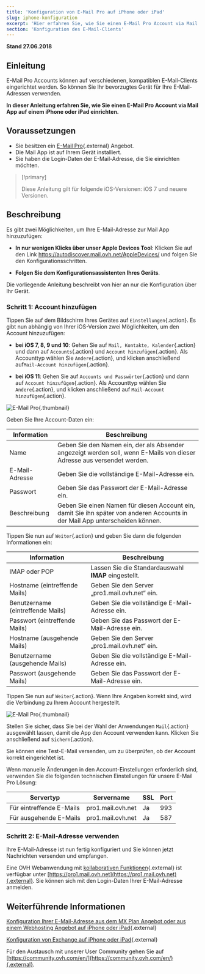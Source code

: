 ```yaml
---
title: 'Konfiguration von E-Mail Pro auf iPhone oder iPad'
slug: iphone-konfiguration
excerpt: 'Hier erfahren Sie, wie Sie einen E-Mail Pro Account via Mail App auf einem iPhone oder iPad einrichten.'
section: 'Konfiguration des E-Mail-Clients'
---
```


**Stand 27.06.2018**

## Einleitung

E-Mail Pro Accounts können auf verschiedenen, kompatiblen E-Mail-Clients eingerichtet werden. So können Sie Ihr bevorzugtes Gerät für Ihre E-Mail-Adressen verwenden.

**In dieser Anleitung erfahren Sie, wie Sie einen E-Mail Pro Account via Mail App auf einem iPhone oder iPad einrichten.**

## Voraussetzungen

- Sie besitzen ein [E-Mail Pro](https://www.ovh.de/emails/email-pro/){.external} Angebot.
- Die Mail App ist auf Ihrem Gerät installiert.
- Sie haben die Login-Daten der E-Mail-Adresse, die Sie einrichten möchten.

> [!primary]
>
> Diese Anleitung gilt für folgende iOS-Versionen: iOS 7 und neuere Versionen.
>

## Beschreibung

Es gibt zwei Möglichkeiten, um Ihre E-Mail-Adresse zur Mail App hinzuzufügen:

- **In nur wenigen Klicks über unser Apple Devices Tool**: Klicken Sie auf den Link <https://autodiscover.mail.ovh.net/AppleDevices/> und folgen Sie den Konfigurationsschritten.

- **Folgen Sie dem Konfigurationsassistenten Ihres Geräts**.

Die vorliegende Anleitung beschreibt von hier an nur die Konfiguration über Ihr Gerät.


### Schritt 1: Account hinzufügen

Tippen Sie auf dem Bildschirm Ihres Gerätes auf `Einstellungen`{.action}. Es gibt nun abhängig von Ihrer iOS-Version zwei Möglichkeiten, um den Account hinzuzufügen:

- **bei iOS 7, 8, 9 und 10**: Gehen Sie auf `Mail, Kontakte, Kalender`{.action} und dann auf `Accounts`{.action} und `Account hinzufügen`{.action}. Als Accounttyp wählen Sie `Andere`{.action}, und klicken anschließend auf`Mail-Account hinzufügen`{.action}.

- **bei iOS 11**: Gehen Sie auf `Accounts und Passwörter`{.action} und dann auf `Account hinzufügen`{.action}. Als Accounttyp wählen Sie `Andere`{.action}, und klicken anschließend auf `Mail-Account hinzufügen`{.action}.

![E-Mail Pro](images/configuration-mail-ios-step1.png){.thumbnail}

Geben Sie Ihre Account-Daten ein:

|Information|Beschreibung|
|---|---|
|Name|Geben Sie den Namen ein, der als Absender angezeigt werden soll, wenn E-Mails von dieser Adresse aus versendet werden.|
|E-Mail-Adresse|Geben Sie die vollständige E-Mail-Adresse ein.|
|Passwort|Geben Sie das Passwort der E-Mail-Adresse ein.|
|Beschreibung|Geben Sie einen Namen für diesen Account ein, damit Sie ihn später von anderen Accounts in der Mail App unterscheiden können.|

Tippen Sie nun auf `Weiter`{.action} und geben Sie dann die folgenden Informationen ein:

|Information|Beschreibung|
|---|---|
|IMAP oder POP|Lassen Sie die Standardauswahl **IMAP** eingestellt.|
|Hostname (eintreffende Mails)|Geben Sie den Server „pro1.mail.ovh.net“ ein.|
|Benutzername (eintreffende Mails)|Geben Sie die vollständige E-Mail-Adresse ein.|
|Passwort (eintreffende Mails)|Geben Sie das Passwort der E-Mail-Adresse ein.|  
|Hostname (ausgehende Mails)|Geben Sie den Server „pro1.mail.ovh.net“ ein.|
|Benutzername (ausgehende Mails)|Geben Sie die vollständige E-Mail-Adresse ein.|
|Passwort (ausgehende Mails)|Geben Sie das Passwort der E-Mail-Adresse ein.|

Tippen Sie nun auf `Weiter`{.action}. Wenn Ihre Angaben korrekt sind, wird die Verbindung zu Ihrem Account hergestellt.

![E-Mail Pro](images/configuration-mail-ios-step2.png){.thumbnail}

Stellen Sie sicher, dass Sie bei der Wahl der Anwendungen `Mail`{.action} ausgewählt lassen, damit die App den Account verwenden kann. Klicken Sie anschließend auf `Sichern`{.action}.

Sie können eine Test-E-Mail versenden, um zu überprüfen, ob der Account korrekt eingerichtet ist.

Wenn manuelle Änderungen in den Account-Einstellungen erforderlich sind, verwenden Sie die folgenden technischen Einstellungen für unsere E-Mail Pro Lösung:

|Servertyp|Servername|SSL|Port|
|---|---|---|---|
|Für eintreffende E-Mails|pro1.mail.ovh.net|Ja|993|
|Für ausgehende E-Mails|pro1.mail.ovh.net|Ja|587|

### Schritt 2: E-Mail-Adresse verwenden

Ihre E-Mail-Adresse ist nun fertig konfiguriert und Sie können jetzt Nachrichten versenden und empfangen.

Eine OVH Webanwendung mit [kollaborativen Funktionen](https://www.ovh.com/de/emails/){.external} ist verfügbar unter [https://pro1.mail.ovh.net](https://pro1.mail.ovh.net){.external}. Sie können sich mit den Login-Daten Ihrer E-Mail-Adresse anmelden.

## Weiterführende Informationen

[Konfiguration Ihrer E-Mail-Adresse aus dem MX Plan Angebot oder aus einem Webhosting Angebot auf iPhone oder iPad](https://docs.ovh.com/de/emails/mail-konfiguration-iphone-ios-91/){.external}

[Konfiguration von Exchange auf iPhone oder iPad](https://docs.ovh.com/de/microsoft-collaborative-solutions/exchange_20132016_automatische_konfiguration_in_ios_iphone_-_ipad){.external}

Für den Austausch mit unserer User Community gehen Sie auf [https://community.ovh.com/en/](https://community.ovh.com/en/){.external}.